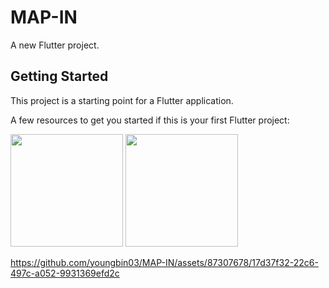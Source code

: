 # MAP-IN

A new Flutter project.

## Getting Started

This project is a starting point for a Flutter application.

A few resources to get you started if this is your first Flutter project:

<img src="https://github.com/youngbin03/MAP-IN/assets/87307678/914b0618-85c9-4cea-a3b6-ba1bc4fe57c9" width = 180 />
<img src="https://github.com/youngbin03/MAP-IN/assets/87307678/e0adefd0-b283-4dba-8474-a8c8caab9b56" width = 180 />

https://github.com/youngbin03/MAP-IN/assets/87307678/17d37f32-22c6-497c-a052-9931369efd2c

